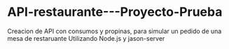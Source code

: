 # API-restaurante---Proyecto-Prueba
Creacion de API con consumos y propinas, para simular un pedido de una mesa de restaruante
Utilizando Node.js y jason-server
